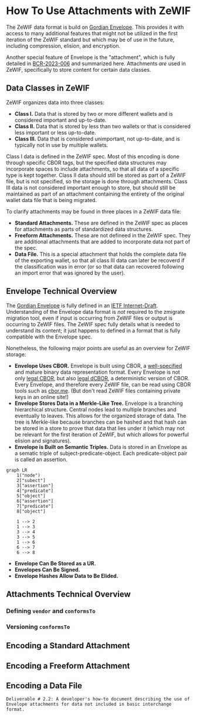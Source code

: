 # How To Use Attachments with ZeWIF

The ZeWIF data format is build on [Gordian Envelope](https://developer.blockchaincommons.com/envelope/). This provides it with access to many additional features that might not be utilized in the first iteration of the ZeWIF standard but which may be of use in the future, including compression, elision, and encryption.

Another special feature of Envelope is the "attachment", which is fully detailed in [BCR-2023-006](https://github.com/BlockchainCommons/Research/blob/master/papers/bcr-2023-006-envelope-attachment.md) and summarized here. Attachments _are_ used in ZeWIF, specifically to store content for certain data classes.

## Data Classes in ZeWIF

ZeWIF organizes data into three classes:

* **Class I.** Data that is stored by two or more different wallets and is considered important and up-to-date.
* **Class II.** Data that is stored by less than two wallets or that is considered less important or less up-to-date.
* **Class III.** Data that is considered unimportant, not up-to-date, and is typically not in use by multiple wallets.

Class I data is defined in the ZeWIF spec. Most of this encoding is done through specific CBOR tags, but the specified data structures may incorporate spaces to include attachments, so that all data of a specific type is kept together. Class II data should still be stored as part of a ZeWIF file, but is not specified, so the storage is done through attachments. Class III data is not considered important enough to store, but should still be maintained as part of an attachment containing the entirety of the original wallet data file that is being migrated.

To clarify attachments may be found in three places in a ZeWIF data file:

* **Standard Attachments.** These are defined in the ZeWIF spec as places for attachments as parts of standardized data structures.
* **Freeform Attachments.** These are not defineed in the ZeWIF spec. They are additional attachments that are added to incorporate data not part of the spec.
* **Data File.** This is a special attachment that holds the complete data file of the exporting wallet, so that all class III data can later be recoverd if the classification was in error (or so that data can recovered following an import error that was ignored by the user).

## Envelope Technical Overview

The [Gordian Envelope](https://developer.blockchaincommons.com) is fully defined in an [IETF Internet-Draft](https://datatracker.ietf.org/doc/draft-mcnally-envelope/). Understanding of the Envelope data format is _not_ required to the zmigrate migration tool, even if input is occurring from ZeWIF files or output is occurring to ZeWIF files. The ZeWIF spec fully details what is needed to understand its content; it just happens to defined in a format that is fully compatible with the Envelope spec.

Nonetheless, the following major points are useful as an overview for ZeWIF storage:

* **Envelope Uses CBOR.** Envelope is built using CBOR, a [well-specified](https://cbor.io/) and mature binary data representation format. Every Envelope is not only [legal CBOR](https://datatracker.ietf.org/doc/html/rfc8949), but also [legal dCBOR](https://datatracker.ietf.org/doc/draft-mcnally-deterministic-cbor/), a deterministic version of CBOR. Every Envelope, and therefore every ZeWIF file, can be read using CBOR tools such as [cbor.me](https://cbor.me/). (But don't read ZeWIF files containing private keys in an online site!)
* **Envelope Stores Data in a Merkle-Like Tree.** Envelope is a branching hierarchical structure. Central nodes lead to multiple branches and eventually to leaves. This allows for the organized storage of data. The tree is Merkle-like because branches can be hashed and that hash can be stored in a store to prove that data that lies under it (which may not be relevant for the first iteration of ZeWIF, but which allows for powerful elision and signatures).
* **Envelope is Built on Semantic Triples.** Data is stored in an Envelope as a sematic triple of subject-predicate-object. Each predicate-object pair is called an assertion.

```mermaid
graph LR
    1("node")
    2["subect"]
    3["assertion"]
    4["predicate"]
    5["object"]
    6["assertion"]
    7["predicate"]
    8["object"]

    1 --> 2
    1 --> 3
    3 --> 4
    3 --> 5
    1 --> 6
    6 --> 7
    6 --> 8
```
* **Envelope Can Be Stored as a UR.**
* **Envelopes Can Be Signed.**
* **Envelope Hashes Allow Data to Be Elided.**
 
## Attachments Technical Overview

### Defining `vendor` and `conformsTo`

### Versioning `conformsTo`

## Encoding a Standard Attachment

## Encoding a Freeform Attachment

## Encoding a Data File





```
Deliverable # 2.2: A developer's how-to document describing the use of Envelope attachments for data not included in basic interchange format.
```
